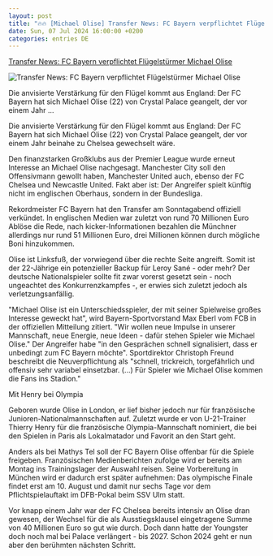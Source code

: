 ```yaml
---
layout: post
title: "🔥🔥 [Michael Olise] Transfer News: FC Bayern verpflichtet Flügelstürmer Michael Olise"
date: Sun, 07 Jul 2024 16:00:00 +0200
categories: entries DE
---
```

[Transfer News: FC Bayern verpflichtet Flügelstürmer Michael Olise](https://www.kicker.de/fc-bayern-verpflichtet-fluegelstuermer-olise-1033657/artikel)

![Transfer News: FC Bayern verpflichtet Flügelstürmer Michael Olise](https://derivates.kicker.de/image/upload/c_crop%2Cx_34%2Cy_129%2Cw_3922%2Ch_2206/w_1200%2Cq_auto/v1/2024/06/22/bb50521e-8246-4d80-b8e4-ad12228972f4.jpeg)

Die anvisierte Verstärkung für den Flügel kommt aus England: Der FC Bayern hat sich Michael Olise (22) von Crystal Palace geangelt, der vor einem Jahr ...

Die anvisierte Verstärkung für den Flügel kommt aus England: Der FC Bayern hat sich Michael Olise (22) von Crystal Palace geangelt, der vor einem Jahr beinahe zu Chelsea gewechselt wäre.

Den finanzstarken Großklubs aus der Premier League wurde erneut Interesse an Michael Olise nachgesagt. Manchester City soll den Offensivmann gewollt haben, Manchester United auch, ebenso der FC Chelsea und Newcastle United. Fakt aber ist: Der Angreifer spielt künftig nicht im englischen Oberhaus, sondern in der Bundesliga.

Rekordmeister FC Bayern hat den Transfer am Sonntagabend offiziell verkündet. In englischen Medien war zuletzt von rund 70 Millionen Euro Ablöse die Rede, nach kicker-Informationen bezahlen die Münchner allerdings nur rund 51 Millionen Euro, drei Millionen können durch mögliche Boni hinzukommen.

Olise ist Linksfuß, der vorwiegend über die rechte Seite angreift. Somit ist der 22-Jährige ein potenzieller Backup für Leroy Sané - oder mehr? Der deutsche Nationalspieler sollte fit zwar vorerst gesetzt sein - noch ungeachtet des Konkurrenzkampfes -, er erwies sich zuletzt jedoch als verletzungsanfällig.

"Michael Olise ist ein Unterschiedsspieler, der mit seiner Spielweise großes Interesse geweckt hat", wird Bayern-Sportvorstand Max Eberl vom FCB in der offiziellen Mitteilung zitiert. "Wir wollen neue Impulse in unserer Mannschaft, neue Energie, neue Ideen - dafür stehen Spieler wie Michael Olise." Der Angreifer habe "in den Gesprächen schnell signalisiert, dass er unbedingt zum FC Bayern möchte". Sportdirektor Christoph Freund beschreibt die Neuverpflichtung als "schnell, trickreich, torgefährlich und offensiv sehr variabel einsetzbar. (...) Für Spieler wie Michael Olise kommen die Fans ins Stadion."

Mit Henry bei Olympia

Geboren wurde Olise in London, er lief bisher jedoch nur für französische Junioren-Nationalmannschaften auf. Zuletzt wurde er von U-21-Trainer Thierry Henry für die französische Olympia-Mannschaft nominiert, die bei den Spielen in Paris als Lokalmatador und Favorit an den Start geht.

Anders als bei Mathys Tel soll der FC Bayern Olise offenbar für die Spiele freigeben. Französischen Medienberichten zufolge wird er bereits am Montag ins Trainingslager der Auswahl reisen. Seine Vorbereitung in München wird er dadurch erst später aufnehmen: Das olympische Finale findet erst am 10. August und damit nur sechs Tage vor dem Pflichtspielauftakt im DFB-Pokal beim SSV Ulm statt.

Vor knapp einem Jahr war der FC Chelsea bereits intensiv an Olise dran gewesen, der Wechsel für die als Ausstiegsklausel eingetragene Summe von 40 Millionen Euro so gut wie durch. Doch dann hatte der Youngster doch noch mal bei Palace verlängert - bis 2027. Schon 2024 geht er nun aber den berühmten nächsten Schritt.

